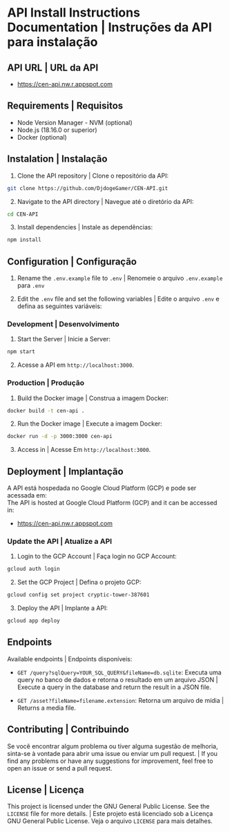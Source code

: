 # API Install Instructions Documentation | Instruções da API para instalação   

## API URL | URL da API

* https://cen-api.nw.r.appspot.com

## Requirements | Requisitos

- Node Version Manager - NVM (optional)
- Node.js (18.16.0 or superior)
- Docker (optional)

## Instalation | Instalação

1. Clone the API repository | Clone o repositório da API:

```bash
git clone https://github.com/DjdogeGamer/CEN-API.git
```

2. Navigate to the API directory | Navegue até o diretório da API:

```bash
cd CEN-API
```

3. Install dependencies | Instale as dependências:

```bash
npm install
```

## Configuration | Configuração

1. Rename the `.env.example` file to `.env` | Renomeie o arquivo `.env.example` para `.env`

2. Edit the `.env` file and set the following variables | Edite o arquivo `.env` e defina as seguintes variáveis:

### Development | Desenvolvimento

1. Start the Server | Inicie a Server:

```bash
npm start
```

2. Acesse a API em `http://localhost:3000`.

### Production | Produção

1. Build the Docker image | Construa a imagem Docker:

```bash
docker build -t cen-api .
```

2. Run the Docker image | Execute a imagem Docker:

```bash
docker run -d -p 3000:3000 cen-api
```

3. Access in | Acesse Em `http://localhost:3000`.

## Deployment | Implantação

A API está hospedada no Google Cloud Platform (GCP) e pode ser acessada em:   
The API is hosted at Google Cloud Platform (GCP) and it can be accessed in:   

* https://cen-api.nw.r.appspot.com

### Update the API | Atualize a API

1. Login to the GCP Account | Faça login no GCP Account:

```bash
gcloud auth login
```

2. Set the GCP Project | Defina o projeto GCP:

```bash
gcloud config set project cryptic-tower-387601
```

3. Deploy the API | Implante a API:

```bash
gcloud app deploy
```

## Endpoints

Available endpoints | Endpoints disponíveis:

- `GET /query?sqlQuery=YOUR_SQL_QUERY&fileName=db.sqlite`: Executa uma query no banco de dados e retorna o resultado em um arquivo JSON | Execute a query in the database and return the result in a JSON file.

- `GET /asset?fileName=filename.extension`: Retorna um arquivo de mídia | Returns a media file.

## Contributing | Contribuindo

Se você encontrar algum problema ou tiver alguma sugestão de melhoria, sinta-se à vontade para abrir uma issue ou enviar um pull request. | If you find any problems or have any suggestions for improvement, feel free to open an issue or send a pull request.

## License | Licença

This project is licensed under the GNU General Public License. See the `LICENSE` file for more details. | Este projeto está licenciado sob a Licença GNU General Public License. Veja o arquivo `LICENSE` para mais detalhes.
